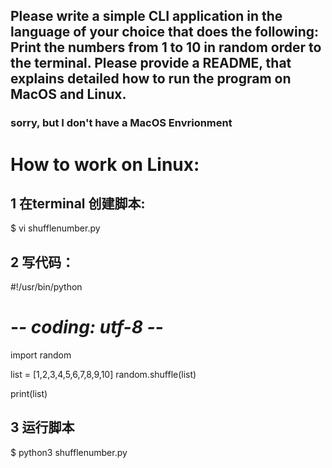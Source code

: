 ## Please write a simple CLI application in the language of your choice that does the following: Print the numbers from 1 to 10 in random order to the terminal. Please provide a README, that explains detailed how to run the program on MacOS and Linux.

### sorry, but I don't have a MacOS Envrionment

# How to work on Linux:


## 1 在terminal 创建脚本:
$ vi shufflenumber.py


## 2 写代码：

#!/usr/bin/python
# -*- coding: utf-8 -*-

import random

list = [1,2,3,4,5,6,7,8,9,10]
random.shuffle(list)

print(list)


## 3 运行脚本
$ python3 shufflenumber.py

